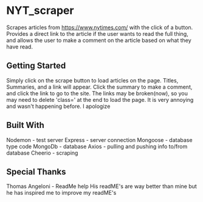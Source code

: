 # NYT_scraper
Scrapes articles from https://www.nytimes.com/ with the click of a button. Provides a direct link to the article if the user wants to read the full thing, and allows the user to make a comment on the article based on what they have read.

## Getting Started

Simply click on the scrape button to load articles on the page. Titles, Summaries, and a link will appear. Click the summary to make a comment, and click the link to go to the site. The links may be broken(now), so you may need to delete 'class=' at the end to load the page. It is very annoying and wasn't happening before. I apologize

## Built With
Nodemon - test server
Express - server connection
Mongoose - database type code
MongoDb - database
Axios - pulling and pushing info to/from database
Cheerio - scraping


## Special Thanks

Thomas Angeloni - ReadMe help
His readME's are way better than mine but he has inspired me to improve my readME's
